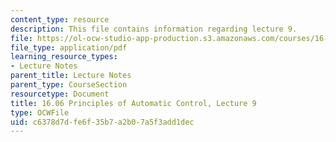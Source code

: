 ```yaml
---
content_type: resource
description: This file contains information regarding lecture 9.
file: https://ol-ocw-studio-app-production.s3.amazonaws.com/courses/16-06-principles-of-automatic-control-fall-2012/c6378d7dfe6f35b7a2b07a5f3add1dec_MIT16_06F12_Lecture_9.pdf
file_type: application/pdf
learning_resource_types:
- Lecture Notes
parent_title: Lecture Notes
parent_type: CourseSection
resourcetype: Document
title: 16.06 Principles of Automatic Control, Lecture 9
type: OCWFile
uid: c6378d7d-fe6f-35b7-a2b0-7a5f3add1dec
---
```

